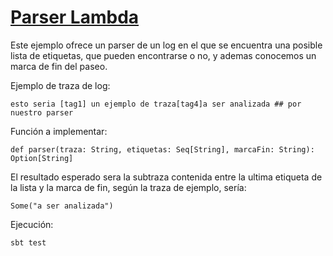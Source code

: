 # [Parser Lambda](https://trello.com/c/lQ5XwUL3)

Este ejemplo ofrece un parser de un log en el que se encuentra una posible lista de etiquetas, que pueden encontrarse o no, y ademas conocemos un marca de fin del paseo.

Ejemplo de traza de log:

```
esto seria [tag1] un ejemplo de traza[tag4]a ser analizada ## por nuestro parser
```

Función a implementar:

```
def parser(traza: String, etiquetas: Seq[String], marcaFin: String): Option[String]
```

El resultado esperado sera la subtraza contenida entre la ultima etiqueta de la lista y la marca de fin, según la traza de ejemplo, sería:

```
Some("a ser analizada")
```

Ejecución:

```
sbt test
```
